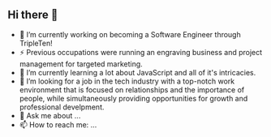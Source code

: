 ## Hi there 👋

- 🔭 I’m currently working on becoming a Software Engineer through TripleTen!
- ⚡ Previous occupations were running an engraving business and project management for targeted marketing.
- 🌱 I’m currently learning a lot about JavaScript and all of it's intricacies.
- 🤔 I’m looking for a job in the tech industry with a top-notch work environment that is focused on relationships and the importance of people, while simultaneously providing opportunities for growth and professional develpment.
- 💬 Ask me about ...
- 📫 How to reach me: ...
